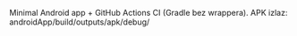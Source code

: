 Minimal Android app + GitHub Actions CI (Gradle bez wrappera).
APK izlaz: androidApp/build/outputs/apk/debug/

